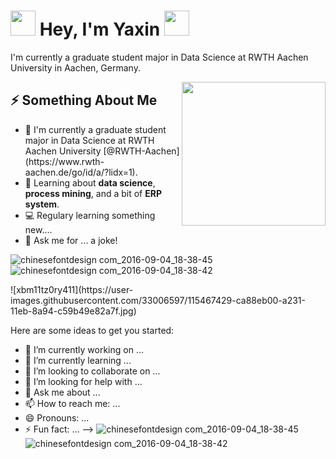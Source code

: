 <h1> <img src=" https://user-images.githubusercontent.com/33006597/115468603-9d3d3c80-a233-11eb-9f25-3e2b6a6cc222.gif" width="40px"> Hey, I'm Yaxin <img src="https://user-images.githubusercontent.com/33006597/115468619-a1695a00-a233-11eb-863b-2bffc42245a2.gif" width="40px">
  
 
</h1>
<p>I'm currently a graduate student major in Data Science at RWTH Aachen University in Aachen, Germany. </p>

<img align='right' src="https://user-images.githubusercontent.com/33006597/115466683-b55f8c80-a230-11eb-9d61-2e82469454ee.jpg" width="230" />


<h2>⚡️ Something About Me</h2>
<ul>
<li>🏫 I'm currently a graduate student major in Data Science at RWTH Aachen University [@RWTH-Aachen](https://www.rwth-aachen.de/go/id/a/?lidx=1).</li>
<li>🧐 Learning about <strong>data science</strong>, <strong>process mining</strong>, and a bit of <strong>ERP system</strong>.</li>
<li>💻 Regulary learning something new....</li>
<li>🎉 Ask me for ... a joke!</li>
</ul>

![chinesefontdesign com_2016-09-04_18-38-45](https://user-images.githubusercontent.com/33006597/115468603-9d3d3c80-a233-11eb-9f25-3e2b6a6cc222.gif)
![chinesefontdesign com_2016-09-04_18-38-42](https://user-images.githubusercontent.com/33006597/115468619-a1695a00-a233-11eb-863b-2bffc42245a2.gif)


<!--
**yaxtang/yaxtang** is a ✨ _special_ ✨ repository because its `README.md` (this file) appears on your GitHub profile.
<!-->![xbm11tz0ry411](https://user-images.githubusercontent.com/33006597/115467429-ca88eb00-a231-11eb-8a94-c59b49e82a7f.jpg)
Here are some ideas to get you started:

- 🔭 I’m currently working on ...
- 🌱 I’m currently learning ...
- 👯 I’m looking to collaborate on ...
- 🤔 I’m looking for help with ...
- 💬 Ask me about ...
- 📫 How to reach me: ...
- 😄 Pronouns: ...
- ⚡ Fun fact: ...
-->
![chinesefontdesign com_2016-09-04_18-38-45](https://user-images.githubusercontent.com/33006597/115468603-9d3d3c80-a233-11eb-9f25-3e2b6a6cc222.gif)
![chinesefontdesign com_2016-09-04_18-38-42](https://user-images.githubusercontent.com/33006597/115468619-a1695a00-a233-11eb-863b-2bffc42245a2.gif)
